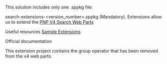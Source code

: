 This solution includes only one .sppkg file:

search-extensions-<version_number>.sppkg (Mandatory).
Extensions allow us to extend the [PNP V4 Search Web Parts](https://microsoft-search.github.io/pnp-modern-search/extensibility/)

Useful resources
[Sample Extensions](https://github.com/microsoft-search/pnp-modern-search-extensibility-samples/tree/main)

Official documentation

This extension project contains the group operator that has been removed from the v4 web parts. 